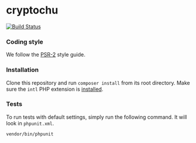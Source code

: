 # cryptochu

[![Build Status](https://travis-ci.com/epels/cryptochu.svg?token=fFCsEza59TasaQuy6qDV&branch=master)](https://travis-ci.com/epels/cryptochu)

### Coding style
We follow the [PSR-2](http://www.php-fig.org/psr/psr-2/) style guide.

### Installation
Clone this repository and run `composer install` from its root directory.
Make sure the `intl` PHP extension is [installed](http://php.net/manual/en/intl.installation.php).

### Tests
To run tests with default settings, simply run the following command. It will look in `phpunit.xml`.
```
vendor/bin/phpunit
```